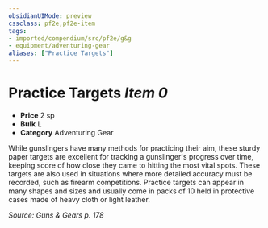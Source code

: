 ```yaml
---
obsidianUIMode: preview
cssclass: pf2e,pf2e-item
tags:
- imported/compendium/src/pf2e/g&g
- equipment/adventuring-gear
aliases: ["Practice Targets"]
---
```

# Practice Targets *Item 0*  

- **Price** 2 sp
- **Bulk** L
- **Category** Adventuring Gear

While gunslingers have many methods for practicing their aim, these sturdy paper targets are excellent for tracking a gunslinger's progress over time, keeping score of how close they came to hitting the most vital spots. These targets are also used in situations where more detailed accuracy must be recorded, such as firearm competitions. Practice targets can appear in many shapes and sizes and usually come in packs of 10 held in protective cases made of heavy cloth or light leather.

*Source: Guns & Gears p. 178*